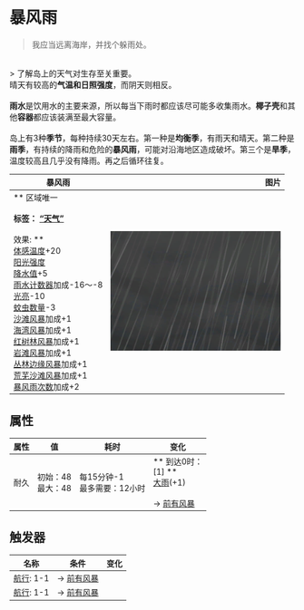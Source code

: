 # 暴风雨  
> 我应当远离海岸，并找个躲雨处。  
<br>  
> 了解岛上的天气对生存至关重要。<br>晴天有较高的<b>气温和日照强度</b>，而阴天则相反。<br><br><b>雨水</b>是饮用水的主要来源，所以每当下雨时都应该尽可能多收集雨水。<b>椰子壳</b>和其他<b>容器</b>都应该装满至最大容量。<br><br>岛上有3种<b>季节</b>，每种持续30天左右。第一种是<b>均衡季</b>，有雨天和晴天。第二种是<b>雨季</b>，有持续的降雨和危险的<b>暴风雨</b>，可能对沿海地区造成破坏。第三个是<b>旱季</b>，温度较高且几乎没有降雨。再之后循环往复。  
  
  暴风雨  |   图片   
 ----  |  ----:   
 ** 区域唯一 **<br><br>**标签：**	[“天气”](tag_Weather.md)<br><br>** 效果: **<br>[体感温度](TemperaturePerceived.md)+20<br>[阳光强度](SunStrength.md)<br>[降水值](RainValue.md)+5<br>[雨水计数器](RainCounter.md)加成-16～-8<br>[光亮](Light.md)-10<br>[蚊虫数量](BugPopulation.md)-3<br>[沙滩风暴](Storm_Beach.md)加成+1<br>[海湾风暴](Storm_Bay.md)加成+1<br>[红树林风暴](Storm_Mangroves.md)加成+1<br>[岩滩风暴](Storm_Rocks.md)加成+1<br>[丛林边缘风暴](Storm_Outskirts.md)加成+1<br>[荒芜沙滩风暴](Storm_DesolateBeach.md)加成+1<br>[暴风雨次数](StormCounter.md)加成+2  |  <img decoding="async" src="Sprite/WeatherStorm_0.png" href="a.md" style="max-width:300px;max-height:300px;">   
  
## 属性   
属性  |  值  |  耗时  |  变化  
----  |  ----  |  ----  |  ----  
耐久  |  初始：48<br>最大：48  |  每15分钟-1<br>最多需要：12小时  |  ** 到达0时： **<br>** [1] **<br>  [大雨](TropicalIsland_HeavyRainStart.md)(+1)<br><br>→ [前有风暴](OpenSea_StormFront.md)  
## 触发器  
名称  |  条件  |  变化  
----  |  ----  |  ----  
  |  [航行](Sailed.md): 1-1  |  → [前有风暴](OpenSea_StormFront.md)  
  |  [航行](Sailed.md): 1-1  |  → [前有风暴](OpenSea_StormFront.md)  
